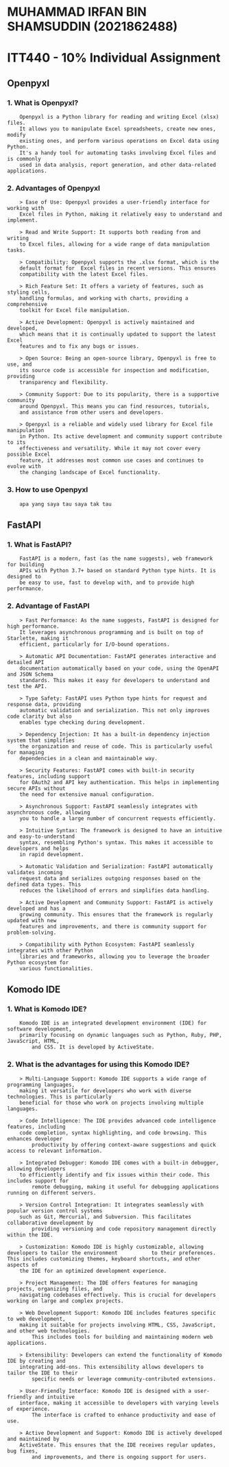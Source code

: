 # MUHAMMAD IRFAN BIN SHAMSUDDIN (2021862488)
 
# ITT440 - 10% Individual Assignment


## Openpyxl
### 1. What is Openpyxl?
		Openpyxl is a Python library for reading and writing Excel (xlsx) files. 
		It allows you to manipulate Excel spreadsheets, create new ones, modify 
		existing ones, and perform various operations on Excel data using Python. 
		It's a handy tool for automating tasks involving Excel files and is commonly 
		used in data analysis, report generation, and other data-related applications.

### 2. Advantages of Openpyxl
		> Ease of Use: Openpyxl provides a user-friendly interface for working with 
		Excel files in Python, making it relatively easy to understand and implement.

		> Read and Write Support: It supports both reading from and writing 
		to Excel files, allowing for a wide range of data manipulation tasks.

		> Compatibility: Openpyxl supports the .xlsx format, which is the 
		default format for	Excel files in recent versions. This ensures
		compatibility with the latest Excel files.

		> Rich Feature Set: It offers a variety of features, such as styling cells, 
		handling formulas, and working with charts, providing a comprehensive 
		toolkit for Excel file manipulation.

		> Active Development: Openpyxl is actively maintained and developed, 
		which means that it is continually updated to support the latest Excel 
		features and to fix any bugs or issues.

		> Open Source: Being an open-source library, Openpyxl is free to use, and 
		its source code is accessible for inspection and modification, providing 
		transparency and flexibility.

		> Community Support: Due to its popularity, there is a supportive community 
		around Openpyxl. This means you can find resources, tutorials,
		and assistance from other users and developers.

		> Openpyxl is a reliable and widely used library for Excel file manipulation 
		in Python. Its active development and community support contribute to its 
		effectiveness and versatility. While it may not cover every possible Excel 
		feature, it addresses most common use cases and continues to evolve with 
		the changing landscape of Excel functionality.

### 3. How to use Openpyxl
		apa yang saya tau saya tak tau
		
## FastAPI
### 1. What is FastAPI?
		FastAPI is a modern, fast (as the name suggests), web framework for building 
		APIs with Python 3.7+ based on standard Python type hints. It is designed to 
		be easy to use, fast to develop with, and to provide high performance.

### 2. Advantage of FastAPI

		> Fast Performance: As the name suggests, FastAPI is designed for high performance.
		It leverages asynchronous programming and is built on top of Starlette, making it 
		efficient, particularly for I/O-bound operations.

		> Automatic API Documentation: FastAPI generates interactive and detailed API 
		documentation automatically based on your code, using the OpenAPI and JSON Schema
		standards. This makes it easy for developers to understand and test the API.

		> Type Safety: FastAPI uses Python type hints for request and response data, providing
		automatic validation and serialization. This not only improves code clarity but also 
		enables type checking during development.

		> Dependency Injection: It has a built-in dependency injection system that simplifies 
		the organization and reuse of code. This is particularly useful for managing 
		dependencies in a clean and maintainable way.

		> Security Features: FastAPI comes with built-in security features, including support
		for OAuth2 and API key authentication. This helps in implementing secure APIs without 
		the need for extensive manual configuration.

		> Asynchronous Support: FastAPI seamlessly integrates with asynchronous code, allowing
		you to handle a large number of concurrent requests efficiently.

		> Intuitive Syntax: The framework is designed to have an intuitive and easy-to-understand 
		syntax, resembling Python's syntax. This makes it accessible to developers and helps 
		in rapid development.

		> Automatic Validation and Serialization: FastAPI automatically validates incoming
		request data and serializes outgoing responses based on the defined data types. This
		reduces the likelihood of errors and simplifies data handling.

		> Active Development and Community Support: FastAPI is actively developed and has a
		growing community. This ensures that the framework is regularly updated with new 
		features and improvements, and there is community support for problem-solving.

		> Compatibility with Python Ecosystem: FastAPI seamlessly integrates with other Python
		libraries and frameworks, allowing you to leverage the broader Python ecosystem for 
		various functionalities.

## Komodo IDE
### 1. What is Komodo IDE?
		Komodo IDE is an integrated development environment (IDE) for software development, 
  		primarily focusing on dynamic languages such as Python, Ruby, PHP, JavaScript, HTML, 
    		and CSS. It is developed by ActiveState.

### 2. What is the advantages for using this Komodo IDE?
		> Multi-Language Support: Komodo IDE supports a wide range of programming languages,
 		making it versatile for developers who work with diverse technologies. This is particularly 
  		beneficial for those who work on projects involving multiple languages.

		> Code Intelligence: The IDE provides advanced code intelligence features, including 
  		code completion, syntax highlighting, and code browsing. This enhances developer 
    		productivity by offering context-aware suggestions and quick access to relevant information.

		> Integrated Debugger: Komodo IDE comes with a built-in debugger, allowing developers 
  		to efficiently identify and fix issues within their code. This includes support for 
    		remote debugging, making it useful for debugging applications running on different servers.

		> Version Control Integration: It integrates seamlessly with popular version control systems 
  		such as Git, Mercurial, and Subversion. This facilitates collaborative development by 
    		providing versioning and code repository management directly within the IDE.

		> Customization: Komodo IDE is highly customizable, allowing developers to tailor the environment 			to their preferences. This includes customizing themes, keyboard shortcuts, and other aspects of
  		the IDE for an optimized development experience.

		> Project Management: The IDE offers features for managing projects, organizing files, and
  		navigating codebases effectively. This is crucial for developers working on large and complex projects.

		> Web Development Support: Komodo IDE includes features specific to web development, 
  		making it suitable for projects involving HTML, CSS, JavaScript, and other web technologies. 
    		This includes tools for building and maintaining modern web applications.

		> Extensibility: Developers can extend the functionality of Komodo IDE by creating and
  		integrating add-ons. This extensibility allows developers to tailor the IDE to their
    		specific needs or leverage community-contributed extensions.

		> User-Friendly Interface: Komodo IDE is designed with a user-friendly and intuitive
  		interface, making it accessible to developers with varying levels of experience. 
    		The interface is crafted to enhance productivity and ease of use.

		> Active Development and Support: Komodo IDE is actively developed and maintained by 
  		ActiveState. This ensures that the IDE receives regular updates, bug fixes,
    		and improvements, and there is ongoing support for users.
